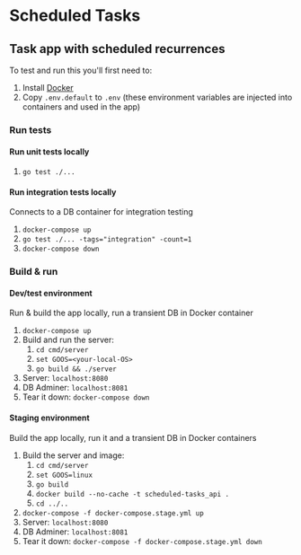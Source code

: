 # Scheduled Tasks
## Task app with scheduled recurrences
To test and run this you'll first need to:
1. Install [Docker](https://www.docker.com/products/docker-desktop)
2. Copy `.env.default` to `.env` (these environment variables are injected into containers and used in the app)

### Run tests
#### Run unit tests locally
1. `go test ./...`

#### Run integration tests locally
Connects to a DB container for integration testing
1. `docker-compose up`
2. `go test ./... -tags="integration" -count=1`
3. `docker-compose down`

### Build & run

#### Dev/test environment
Run & build the app locally, run a transient DB in Docker container
1. `docker-compose up`
2. Build and run the server:
   1. `cd cmd/server`
   2. `set GOOS=<your-local-OS>`
   3. `go build && ./server`
3. Server: `localhost:8080`
4. DB Adminer: `localhost:8081`
5. Tear it down: `docker-compose down`

#### Staging environment
Build the app locally, run it and a transient DB in Docker containers
1. Build the server and image:
   1. `cd cmd/server`
   2. `set GOOS=linux`
   3. `go build`
   4. `docker build --no-cache -t scheduled-tasks_api .`
   5. `cd ../..`
2. `docker-compose -f docker-compose.stage.yml up`
3. Server: `localhost:8080`
4. DB Adminer: `localhost:8081`
4. Tear it down: `docker-compose -f docker-compose.stage.yml down`